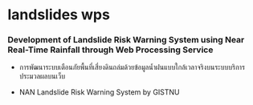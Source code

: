 # landslides wps
### Development of Landslide Risk  Warning System using Near Real-Time Rainfall through Web Processing Service
- การพัฒนาระบบเตือนภัยพื้นที่เสี่ยงดินถล่มด้วยข้อมูลน้ำฝนแบบใกล้เวลาจริงบนระบบบริการประมวลผลบนเว็บ

- NAN Landslide Risk Warning System by GISTNU
